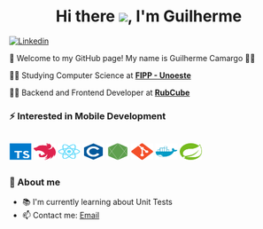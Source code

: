

<h1 align="center">Hi there <img src="https://github.com/sudnyeshtalekar/sudnyeshtalekar/blob/master/Assets/Hi.gif" width="40px">, I'm Guilherme </h1>

[![Linkedin](https://img.shields.io/badge/-LinkedIn-blue?style=for-the-badge&logo=Linkedin&logoColor=white)](https://www.linkedin.com/in/camargogui/)

:call_me_hand: Welcome to my GitHub page! My name is Guilherme Camargo :ok_man:

👨‍🎓 Studying Computer Science at [**FIPP - Unoeste**](https://unoeste.br/fipp/)

:man_technologist: Backend and Frontend Developer at [**RubCube**](https://www.rubcube.com/)



### ⚡ Interested in Mobile Development

<div style="display: inline_block"><br>
  <img align="center" alt="Guilherme-Ts" height="30" width="40" src="https://raw.githubusercontent.com/devicons/devicon/master/icons/typescript/typescript-plain.svg">
  <img align="center" alt="Guilherme-Js" height="30" width="40" src="https://raw.githubusercontent.com/devicons/devicon/master/icons/nestjs/nestjs-original.svg">
  <img align="center" alt="Guilherme-React" height="30" width="40" src="https://raw.githubusercontent.com/devicons/devicon/master/icons/react/react-original.svg">
  <img align="center" alt="Guilherme-C" height="30" width="40" src="https://raw.githubusercontent.com/devicons/devicon/master/icons/c/c-plain.svg">
  <img align="center" alt="Guilherme-Node" height="30" width="40" src="https://raw.githubusercontent.com/devicons/devicon/master/icons/nodejs/nodejs-plain.svg">
  <img align="center" alt="Guilherme-Git" height="30" width="40" src="https://raw.githubusercontent.com/devicons/devicon/master/icons/git/git-plain.svg">
  <img align="center" alt="Guilherme-Docker" height="30" width="40" src="https://raw.githubusercontent.com/devicons/devicon/master/icons/docker/docker-plain.svg">
  <img align="center" alt="Guilherme-Java" height="30" width="40" src="https://github.com/devicons/devicon/blob/master/icons/spring/spring-original.svg">
</div>
  
  ##

### 🌱 About me

- 📚 I'm currently learning about Unit Tests
- 📫 Contact me: [Email](mailto:guilhermecolonhese@gmail.com)

<br>



